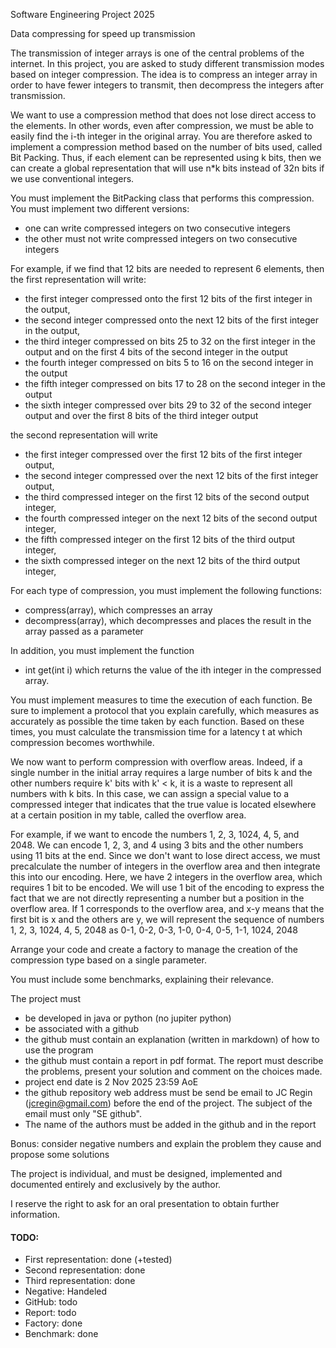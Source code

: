 Software Engineering Project 2025

Data compressing for speed up transmission

The transmission of integer arrays is one of the central problems of the internet.
In this project, you are asked to study different transmission modes based on integer compression. The idea is to compress an integer array in order to have fewer integers to transmit, then decompress the integers after transmission.

We want to use a compression method that does not lose direct access to the elements. In other words, even after compression, we must be able to easily find the i-th integer in the original array. 
You are therefore asked to implement a compression method based on the number of bits used, called Bit Packing.
Thus, if each element can be represented using k bits, then we can create a global representation that will use n*k bits instead of 32n bits if we use conventional integers.

You must implement the BitPacking class that performs this compression. You must implement two different versions:
- one can write compressed integers on two consecutive integers
- the other must not write compressed integers on two consecutive integers

For example, if we find that 12 bits are needed to represent 6 elements, then the first representation will write:
- the first integer compressed onto the first 12 bits of the first integer in the output,
- the second integer compressed onto the next 12 bits of the first integer in the output,
- the third integer compressed on bits 25 to 32 on the first integer in the output and on the first 4 bits of the second integer in the output
- the fourth integer compressed on bits 5 to 16 on the second integer in the output
- the fifth integer compressed on bits 17 to 28 on the second integer in the output
- the sixth integer compressed over bits 29 to 32 of the second integer output and over the first 8 bits of the third integer output

the second representation will write
- the first integer compressed over the first 12 bits of the first integer output,
- the second integer compressed over the next 12 bits of the first integer output,
- the third compressed integer on the first 12 bits of the second output integer,
- the fourth compressed integer on the next 12 bits of the second output integer,
- the fifth compressed integer on the first 12 bits of the third output integer,
- the sixth compressed integer on the next 12 bits of the third output integer,

For each type of compression, you must implement the following functions:
- compress(array), which compresses an array
- decompress(array), which decompresses and places the result in the array passed as a parameter

In addition, you must implement the function
- int get(int i) which returns the value of the ith integer in the compressed array.

You must implement measures to time the execution of each function. Be sure to implement a protocol that you explain carefully, which measures as accurately as possible the time taken by each function. Based on these times, you must calculate the transmission time for a latency t at which compression becomes worthwhile.

We now want to perform compression with overflow areas. 
Indeed, if a single number in the initial array requires a large number of bits k and the other numbers require
 k' bits with k' < k, it is a waste to represent all numbers with k bits. In this case, we can assign a special value to a compressed integer that indicates that the true value is located elsewhere at a certain position in my table, called the overflow area.

For example, if we want to encode the numbers 1, 2, 3, 1024, 4, 5, and 2048. We can encode 1, 2, 3, and 4 using 3 bits and the other numbers using 11 bits at the end. Since we don't want to lose direct access, we must precalculate the number of integers in the overflow area and then integrate this into our encoding.
 Here, we have 2 integers in the overflow area, which requires 1 bit to be encoded. We will use 1 bit of the encoding to express the fact that we are not directly representing a number but a position in the overflow area. If 1 corresponds to the overflow area, and x-y means that the first bit is x and the others are y, we will represent the sequence of numbers 1, 2, 3, 1024, 4, 5, 2048 
 as 0-1, 0-2, 0-3, 1-0, 0-4, 0-5, 1-1, 1024, 2048

Arrange your code and create a factory to manage the creation of the compression type based on a single parameter.

You must include some benchmarks, explaining their relevance.

The project must
- be developed in java or python (no jupiter python)
- be associated with a github
- the github must contain an explanation (written in markdown) of how to use the program
- the github must contain a report in pdf format. The report must describe the problems, present your solution and comment on the choices made.
- project end date is 2 Nov 2025 23:59 AoE
- the github repository web address must be send be email to JC Regin (jcregin@gmail.com) before the end of the project. The subject of the email must only "SE github". 
- The name of the authors must be added in the github and in the report

Bonus: consider negative numbers and explain the problem they cause and propose some solutions

The project is individual, and must be designed, implemented and documented entirely and exclusively by the author.

I reserve the right to ask for an oral presentation to obtain further information.


#### **TODO:** 
- First representation: done (+tested)
- Second representation: done
- Third representation: done
- Negative: Handeled
- GitHub: todo
- Report: todo
- Factory: done
- Benchmark: done